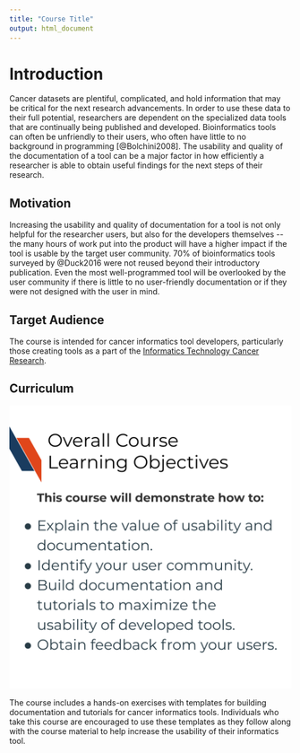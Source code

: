 ```yaml
---
title: "Course Title"
output: html_document
---
```


# Introduction

Cancer datasets are plentiful, complicated, and hold information that may be critical for the next research advancements.
In order to use these data to their full potential, researchers are dependent on the specialized data tools that are continually being published and developed.
Bioinformatics tools can often be unfriendly to their users, who often have little to no background in programming [@Bolchini2008].
The usability and quality of the documentation of a tool can be a major factor in how efficiently a researcher is able to obtain useful findings for the next steps of their research.

## Motivation

Increasing the usability and quality of documentation for a tool is not only helpful for the researcher users, but also for the developers themselves -- the many hours of work put into the product will have a higher impact if the tool is usable by the target user community.
70% of bioinformatics tools surveyed by @Duck2016 were not reused beyond their introductory publication.
Even the most well-programmed tool will be overlooked by the user community if there is little to no user-friendly documentation or if they were not designed with the user in mind.

## Target Audience  

The course is intended for cancer informatics tool developers, particularly those creating tools as a part of the [Informatics Technology Cancer Research](https://itcr.cancer.gov/informatics-tools).

## Curriculum    

<img src="01-intro_files/figure-html//1cd434bkLer_CJ04GzpsZwzeEA9gjc5Ho6QimiHPbyEg_gd422c5de97_0_10.png" title="This course will demonstrate how to: Understanding why usability and documentation is vital, Identifying your user community, Building documentation and tutorials to maximize the usability of developed tools, Obtaining feedback from your users" alt="This course will demonstrate how to: Understanding why usability and documentation is vital, Identifying your user community, Building documentation and tutorials to maximize the usability of developed tools, Obtaining feedback from your users"  />

The course includes a hands-on exercises with templates for building documentation and tutorials for cancer informatics tools.
Individuals who take this course are encouraged to use these templates as they follow along with the course material to help increase the usability of their informatics tool.
